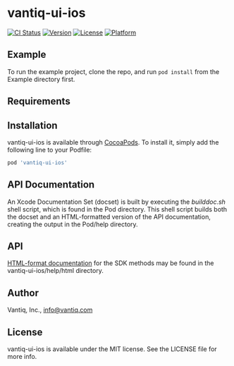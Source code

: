 # vantiq-ui-ios

[![CI Status](https://img.shields.io/travis/Vantiq/vantiq-ui-ios.svg?style=flat)](https://travis-ci.org/Vantiq/vantiq-ui-ios)
[![Version](https://img.shields.io/cocoapods/v/vantiq-ui-ios.svg?style=flat)](https://cocoapods.org/pods/vantiq-ui-ios)
[![License](https://img.shields.io/cocoapods/l/vantiq-ui-ios.svg?style=flat)](https://cocoapods.org/pods/vantiq-ui-ios)
[![Platform](https://img.shields.io/cocoapods/p/vantiq-ui-ios.svg?style=flat)](https://cocoapods.org/pods/vantiq-ui-ios)

## Example

To run the example project, clone the repo, and run `pod install` from the Example directory first.

## Requirements

## Installation

vantiq-ui-ios is available through [CocoaPods](https://cocoapods.org). To install
it, simply add the following line to your Podfile:

```ruby
pod 'vantiq-ui-ios'
```

## API Documentation

An Xcode Documentation Set (docset) is built by executing the _builddoc.sh_ shell script, which is found in the Pod directory. This shell script builds both the docset and an HTML-formatted version of the API documentation, creating the output in the Pod/help directory.

## API

[HTML-format documentation](https://rawgit.com/Vantiq/vantiq-ui-ios/master/vantiq-ui-ios/help/html/index.html) for the SDK methods may be found in the vantiq-ui-ios/help/html directory.

## Author

Vantiq, Inc., info@vantiq.com

## License

vantiq-ui-ios is available under the MIT license. See the LICENSE file for more info.
